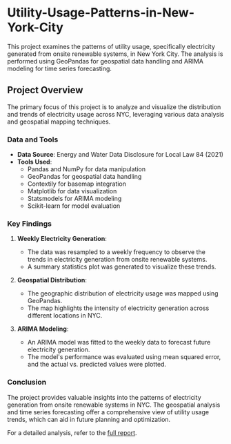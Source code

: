 # Utility-Usage-Patterns-in-New-York-City

This project examines the patterns of utility usage, specifically electricity generated from onsite renewable systems, in New York City. The analysis is performed using GeoPandas for geospatial data handling and ARIMA modeling for time series forecasting.

## Project Overview

The primary focus of this project is to analyze and visualize the distribution and trends of electricity usage across NYC, leveraging various data analysis and geospatial mapping techniques.

### Data and Tools

- **Data Source**: Energy and Water Data Disclosure for Local Law 84 (2021)
- **Tools Used**:
  - Pandas and NumPy for data manipulation
  - GeoPandas for geospatial data handling
  - Contextily for basemap integration
  - Matplotlib for data visualization
  - Statsmodels for ARIMA modeling
  - Scikit-learn for model evaluation

### Key Findings

1. **Weekly Electricity Generation**:

   - The data was resampled to a weekly frequency to observe the trends in electricity generation from onsite renewable systems.
   - A summary statistics plot was generated to visualize these trends.

2. **Geospatial Distribution**:

   - The geographic distribution of electricity usage was mapped using GeoPandas.
   - The map highlights the intensity of electricity generation across different locations in NYC.

3. **ARIMA Modeling**:
   - An ARIMA model was fitted to the weekly data to forecast future electricity generation.
   - The model's performance was evaluated using mean squared error, and the actual vs. predicted values were plotted.

### Conclusion

The project provides valuable insights into the patterns of electricity generation from onsite renewable systems in NYC. The geospatial analysis and time series forecasting offer a comprehensive view of utility usage trends, which can aid in future planning and optimization.

For a detailed analysis, refer to the [full report](./Utility_Usage_Paterns_New_York_slides.pdf).
